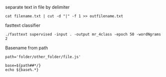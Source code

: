 separate text in file by delimiter
```
cat filename.txt | cut -d "|" -f 1 >> outfilename.txt
```

fasttext classifier
```
./fasttext supervised -input . -output mr_4class -epoch 50 -wordNgrams 2
```

Basename from path
```
path='folder/other_folder/file.js'

base=${path##*/}
echo ${base%.*}
```

